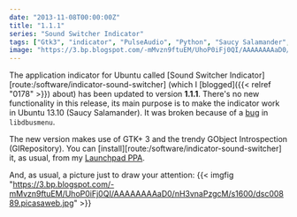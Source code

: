 ```yaml
---
date: "2013-11-08T00:00:00Z"
title: "1.1.1"
series: "Sound Switcher Indicator"
tags: ["Gtk3", "indicator", "PulseAudio", "Python", "Saucy Salamander", "sound", "Sound Switcher Indicator", "Ubuntu", "Ubuntu 13.10", "Unity"]
image: "https://3.bp.blogspot.com/-mMvzn9ftuEM/UhoP0iFj0QI/AAAAAAAAaD0/nH3vnaPzgcM/s1600/dsc00889.picasaweb.jpg"
---
```


The application indicator for Ubuntu called [Sound Switcher Indicator][route:/software/indicator-sound-switcher] (which I [blogged]({{< relref "0178" >}}) about) has been updated to version **1.1.1**. There's no new functionality in this release, its main purpose is to make the indicator work in Ubuntu 13.10 (Saucy Salamander). It was broken because of a [bug](https://bugs.launchpad.net/glipper/+bug/1203888) in `libdbusmenu`.

<!--more-->

The new version makes use of GTK+ 3 and the trendy GObject Introspection (GIRepository). You can [install][route:/software/indicator-sound-switcher] it, as usual, from my [Launchpad PPA](https://launchpad.net/~yktooo/+archive/ppa/).

And, as usual, a picture just to draw your attention:
{{< imgfig "https://3.bp.blogspot.com/-mMvzn9ftuEM/UhoP0iFj0QI/AAAAAAAAaD0/nH3vnaPzgcM/s1600/dsc00889.picasaweb.jpg" >}}
